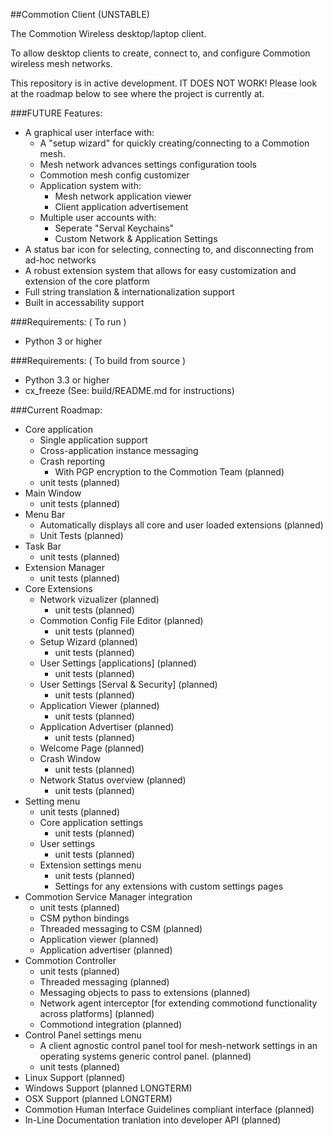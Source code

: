##Commotion Client (UNSTABLE)

The Commotion Wireless desktop/laptop client.

To allow desktop clients to create, connect to, and configure Commotion wireless mesh networks.

This repository is in active development. IT DOES NOT WORK! Please look at the roadmap below to see where the project is currently at.  

###FUTURE Features:

  * A graphical user interface with:
	* A "setup wizard" for quickly creating/connecting to a Commotion mesh.
    * Mesh network advances settings configuration tools
	* Commotion mesh config customizer
	* Application system with:
	  * Mesh network application viewer
	  * Client application advertisement
	* Multiple user accounts with:
	  * Seperate "Serval Keychains"
	  * Custom Network & Application Settings
  * A status bar icon for selecting, connecting to, and disconnecting from ad-hoc networks
  * A robust extension system that allows for easy customization and extension of the core platform
  * Full string translation & internationalization support
  * Built in accessability support
  
###Requirements: ( To run )

  * Python 3 or higher

###Requirements: ( To build from source )

  * Python 3.3 or higher
  * cx_freeze (See: build/README.md for instructions)
		
###Current Roadmap:

  * Core application
    * Single application support
    * Cross-application instance messaging
    * Crash reporting 
	  * With PGP encryption to the Commotion Team (planned)
	* unit tests (planned)
  * Main Window
    * unit tests (planned)
  * Menu Bar
    * Automatically displays all core and user loaded extensions (planned)
	* Unit Tests (planned)
  * Task Bar
    * unit tests (planned)
  * Extension Manager
    * unit tests (planned)
  * Core Extensions
    * Network vizualizer (planned)
	  * unit tests (planned)
    * Commotion Config File Editor (planned)
	  * unit tests (planned)
    * Setup Wizard (planned)
	  * unit tests (planned)
    * User Settings [applications] (planned)
	  * unit tests (planned)
    * User Settings [Serval & Security] (planned)
	  * unit tests (planned)
    * Application Viewer (planned)
	  * unit tests (planned)
    * Application Advertiser (planned)
	  * unit tests (planned)
    * Welcome Page (planned)
	* Crash Window
	  * unit tests  (planned)
	* Network Status overview (planned)
 	  * unit tests (planned)
  * Setting menu
    * unit tests (planned)
	* Core application settings
	  * unit tests (planned)
	* User settings
	  * unit tests (planned)
	* Extension settings menu
	  * unit tests (planned)
	  * Settings for any extensions with custom settings pages
  * Commotion Service Manager integration
    * unit tests (planned)
	* CSM python bindings
	* Threaded messaging to CSM (planned)
	* Application viewer (planned)
	* Application advertiser (planned)
  * Commotion Controller
    * unit tests (planned)
	* Threaded messaging (planned)
	* Messaging objects to pass to extensions (planned)
	* Network agent interceptor [for extending commotiond functionality across platforms] (planned)
	* Commotiond integration (planned)
  * Control Panel settings menu
    * A client agnostic control panel tool for mesh-network settings in an operating systems generic control panel. (planned)
	* unit tests (planned)
  * Linux Support (planned)
  * Windows Support (planned LONGTERM)
  * OSX Support (planned LONGTERM)
  * Commotion Human Interface Guidelines compliant interface (planned)
  * In-Line Documentation tranlation into developer API (planned)
  
  
	
